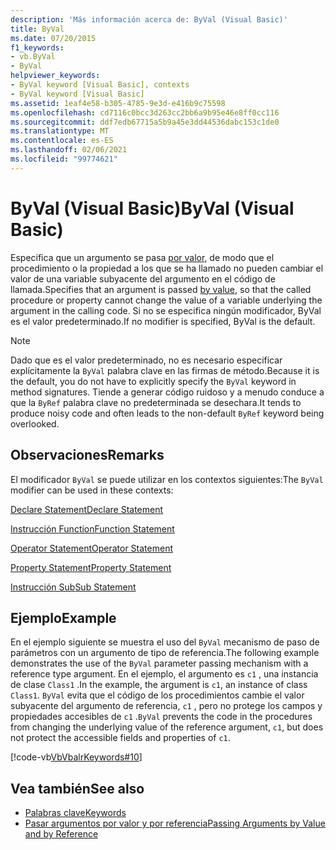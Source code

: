 ```yaml
---
description: 'Más información acerca de: ByVal (Visual Basic)'
title: ByVal
ms.date: 07/20/2015
f1_keywords:
- vb.ByVal
- ByVal
helpviewer_keywords:
- ByVal keyword [Visual Basic], contexts
- ByVal keyword [Visual Basic]
ms.assetid: 1eaf4e58-b305-4785-9e3d-e416b9c75598
ms.openlocfilehash: cd7116c0bcc3d263cc2bb6a9b95e46e8ff0cc116
ms.sourcegitcommit: ddf7edb67715a5b9a45e3dd44536dabc153c1de0
ms.translationtype: MT
ms.contentlocale: es-ES
ms.lasthandoff: 02/06/2021
ms.locfileid: "99774621"
---
```

# <a name="byval-visual-basic"></a><span data-ttu-id="538eb-103">ByVal (Visual Basic)</span><span class="sxs-lookup"><span data-stu-id="538eb-103">ByVal (Visual Basic)</span></span>

<span data-ttu-id="538eb-104">Especifica que un argumento se pasa [por valor](../../programming-guide/language-features/procedures/passing-arguments-by-value-and-by-reference.md), de modo que el procedimiento o la propiedad a los que se ha llamado no pueden cambiar el valor de una variable subyacente del argumento en el código de llamada.</span><span class="sxs-lookup"><span data-stu-id="538eb-104">Specifies that an argument is passed [by value](../../programming-guide/language-features/procedures/passing-arguments-by-value-and-by-reference.md), so that the called procedure or property cannot change the value of a variable underlying the argument in the calling code.</span></span> <span data-ttu-id="538eb-105">Si no se especifica ningún modificador, ByVal es el valor predeterminado.</span><span class="sxs-lookup"><span data-stu-id="538eb-105">If no modifier is specified, ByVal is the default.</span></span>

> [!NOTE]
> <span data-ttu-id="538eb-106">Dado que es el valor predeterminado, no es necesario especificar explícitamente la `ByVal` palabra clave en las firmas de método.</span><span class="sxs-lookup"><span data-stu-id="538eb-106">Because it is the default, you do not have to explicitly specify the `ByVal` keyword in method signatures.</span></span> <span data-ttu-id="538eb-107">Tiende a generar código ruidoso y a menudo conduce a que la `ByRef` palabra clave no predeterminada se desechara.</span><span class="sxs-lookup"><span data-stu-id="538eb-107">It tends to produce noisy code and often leads to the non-default `ByRef` keyword being overlooked.</span></span>

## <a name="remarks"></a><span data-ttu-id="538eb-108">Observaciones</span><span class="sxs-lookup"><span data-stu-id="538eb-108">Remarks</span></span>

 <span data-ttu-id="538eb-109">El modificador `ByVal` se puede utilizar en los contextos siguientes:</span><span class="sxs-lookup"><span data-stu-id="538eb-109">The `ByVal` modifier can be used in these contexts:</span></span>

 [<span data-ttu-id="538eb-110">Declare Statement</span><span class="sxs-lookup"><span data-stu-id="538eb-110">Declare Statement</span></span>](../statements/declare-statement.md)

 [<span data-ttu-id="538eb-111">Instrucción Function</span><span class="sxs-lookup"><span data-stu-id="538eb-111">Function Statement</span></span>](../statements/function-statement.md)
  
 [<span data-ttu-id="538eb-112">Operator Statement</span><span class="sxs-lookup"><span data-stu-id="538eb-112">Operator Statement</span></span>](../statements/operator-statement.md)
  
 [<span data-ttu-id="538eb-113">Property Statement</span><span class="sxs-lookup"><span data-stu-id="538eb-113">Property Statement</span></span>](../statements/property-statement.md)
  
 [<span data-ttu-id="538eb-114">Instrucción Sub</span><span class="sxs-lookup"><span data-stu-id="538eb-114">Sub Statement</span></span>](../statements/sub-statement.md)

## <a name="example"></a><span data-ttu-id="538eb-115">Ejemplo</span><span class="sxs-lookup"><span data-stu-id="538eb-115">Example</span></span>

 <span data-ttu-id="538eb-116">En el ejemplo siguiente se muestra el uso del `ByVal` mecanismo de paso de parámetros con un argumento de tipo de referencia.</span><span class="sxs-lookup"><span data-stu-id="538eb-116">The following example demonstrates the use of the `ByVal` parameter passing mechanism with a reference type argument.</span></span> <span data-ttu-id="538eb-117">En el ejemplo, el argumento es `c1` , una instancia de clase `Class1` .</span><span class="sxs-lookup"><span data-stu-id="538eb-117">In the example, the argument is `c1`, an instance of class `Class1`.</span></span> <span data-ttu-id="538eb-118">`ByVal` evita que el código de los procedimientos cambie el valor subyacente del argumento de referencia, `c1` , pero no protege los campos y propiedades accesibles de `c1` .</span><span class="sxs-lookup"><span data-stu-id="538eb-118">`ByVal` prevents the code in the procedures from changing the underlying value of the reference argument, `c1`, but does not protect the accessible fields and properties of `c1`.</span></span>

 [!code-vb[VbVbalrKeywords#10](~/samples/snippets/visualbasic/VS_Snippets_VBCSharp/VbVbalrKeywords/VB/Class5.vb#10)]

## <a name="see-also"></a><span data-ttu-id="538eb-119">Vea también</span><span class="sxs-lookup"><span data-stu-id="538eb-119">See also</span></span>

- [<span data-ttu-id="538eb-120">Palabras clave</span><span class="sxs-lookup"><span data-stu-id="538eb-120">Keywords</span></span>](../keywords/index.md)
- [<span data-ttu-id="538eb-121">Pasar argumentos por valor y por referencia</span><span class="sxs-lookup"><span data-stu-id="538eb-121">Passing Arguments by Value and by Reference</span></span>](../../programming-guide/language-features/procedures/passing-arguments-by-value-and-by-reference.md)
